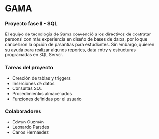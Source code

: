 # GAMA 
### Proyecto fase II - SQL
El equipo de tecnología de Gama convenció a los directivos de contratar personal con más experiencia en diseño de bases de datos, por lo que cancelaron la opción de pasantías para estudiantes. Sin embargo, quieren su ayuda para realizar algunos reportes, data entry y estructuras programadas en SQL Server. 

### Tareas del proyecto
- Creación de tablas y triggers
- Inserciones de datos
- Consultas SQL
- Procedimientos almacenados
- Funciones definidas por el usuario

### Colaboradores
- Edwyn Guzmán
- Leonardo Paredes
- Carlos Hernández